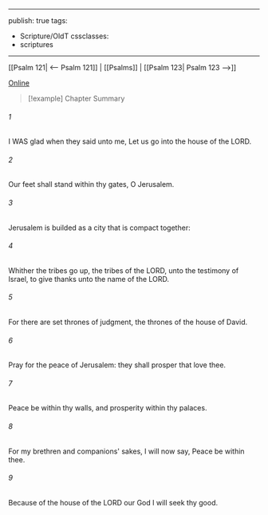 

---
publish: true
tags:
  - Scripture/OldT
cssclasses:
  - scriptures
---
[[Psalm 121| <-- Psalm 121]] | [[Psalms]] | [[Psalm 123| Psalm 123 -->]]

[Online](https://churchofjesuschrist.org/study/scriptures/ot/ps/122?lang=eng)

>[!example] Chapter Summary
>
###### 1
I WAS glad when they said unto me, Let us go into the house of the LORD.
###### 2
Our feet shall stand within thy gates, O Jerusalem.
###### 3
Jerusalem is builded as a city that is compact together:
###### 4
Whither the tribes go up, the tribes of the LORD, unto the testimony of Israel, to give thanks unto the name of the LORD.
###### 5
For there are set thrones of judgment, the thrones of the house of David.
###### 6
Pray for the peace of Jerusalem: they shall prosper that love thee.
###### 7
Peace be within thy walls, and prosperity within thy palaces.
###### 8
For my brethren and companions' sakes, I will now say, Peace be within thee.
###### 9
Because of the house of the LORD our God I will seek thy good.



